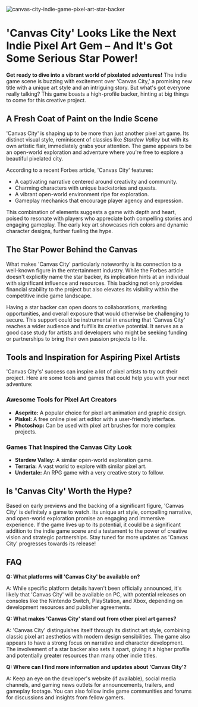 ![canvas-city-indie-game-pixel-art-star-backer](https://images.pexels.com/photos/19935567/pexels-photo-19935567.jpeg?auto=compress&cs=tinysrgb&fit=crop&h=627&w=1200)

# 'Canvas City' Looks Like the Next Indie Pixel Art Gem – And It's Got Some Serious Star Power!

**Get ready to dive into a vibrant world of pixelated adventures!** The indie game scene is buzzing with excitement over 'Canvas City,' a promising new title with a unique art style and an intriguing story. But what's got everyone really talking? This game boasts a high-profile backer, hinting at big things to come for this creative project.

## A Fresh Coat of Paint on the Indie Scene

'Canvas City' is shaping up to be more than just another pixel art game. Its distinct visual style, reminiscent of classics like *Stardew Valley* but with its own artistic flair, immediately grabs your attention. The game appears to be an open-world exploration and adventure where you're free to explore a beautiful pixelated city.

According to a recent Forbes article, 'Canvas City' features:

*   A captivating narrative centered around creativity and community.
*   Charming characters with unique backstories and quests.
*   A vibrant open-world environment ripe for exploration.
*   Gameplay mechanics that encourage player agency and expression.

This combination of elements suggests a game with depth and heart, poised to resonate with players who appreciate both compelling stories and engaging gameplay. The early key art showcases rich colors and dynamic character designs, further fueling the hype.

## The Star Power Behind the Canvas

What makes 'Canvas City' particularly noteworthy is its connection to a well-known figure in the entertainment industry. While the Forbes article doesn't explicitly name the star backer, its implication hints at an individual with significant influence and resources. This backing not only provides financial stability to the project but also elevates its visibility within the competitive indie game landscape.

Having a star backer can open doors to collaborations, marketing opportunities, and overall exposure that would otherwise be challenging to secure. This support could be instrumental in ensuring that 'Canvas City' reaches a wider audience and fulfills its creative potential. It serves as a good case study for artists and developers who might be seeking funding or partnerships to bring their own passion projects to life.

## Tools and Inspiration for Aspiring Pixel Artists

'Canvas City's' success can inspire a lot of pixel artists to try out their project. Here are some tools and games that could help you with your next adventure:

### Awesome Tools for Pixel Art Creators

*   **Aseprite:** A popular choice for pixel art animation and graphic design.
*   **Piskel:** A free online pixel art editor with a user-friendly interface.
*   **Photoshop:** Can be used with pixel art brushes for more complex projects.

### Games That Inspired the Canvas City Look

*   **Stardew Valley:** A similar open-world exploration game.
*   **Terraria:** A vast world to explore with similar pixel art.
*   **Undertale:** An RPG game with a very creative story to follow.

## Is 'Canvas City' Worth the Hype?

Based on early previews and the backing of a significant figure, 'Canvas City' is definitely a game to watch. Its unique art style, compelling narrative, and open-world exploration promise an engaging and immersive experience. If the game lives up to its potential, it could be a significant addition to the indie game scene and a testament to the power of creative vision and strategic partnerships. Stay tuned for more updates as 'Canvas City' progresses towards its release!

## FAQ

**Q: What platforms will 'Canvas City' be available on?**

A: While specific platform details haven't been officially announced, it's likely that 'Canvas City' will be available on PC, with potential releases on consoles like the Nintendo Switch, PlayStation, and Xbox, depending on development resources and publisher agreements.

**Q: What makes 'Canvas City' stand out from other pixel art games?**

A: 'Canvas City' distinguishes itself through its distinct art style, combining classic pixel art aesthetics with modern design sensibilities. The game also appears to have a strong focus on narrative and character development. The involvement of a star backer also sets it apart, giving it a higher profile and potentially greater resources than many other indie titles.

**Q: Where can I find more information and updates about 'Canvas City'?**

A: Keep an eye on the developer's website (if available), social media channels, and gaming news outlets for announcements, trailers, and gameplay footage. You can also follow indie game communities and forums for discussions and insights from fellow gamers.
